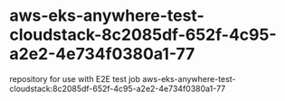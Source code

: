 # aws-eks-anywhere-test-cloudstack-8c2085df-652f-4c95-a2e2-4e734f0380a1-77
repository for use with E2E test job aws-eks-anywhere-test-cloudstack:8c2085df-652f-4c95-a2e2-4e734f0380a1-77
